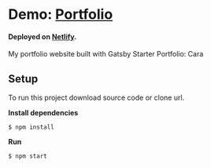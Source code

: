 Demo: [**Portfolio**](https://beatamaro-portfolio.netlify.app)
=================

#### Deployed on [Netlify](https://app.netlify.com).

My portfolio website built with Gatsby Starter Portfolio: Cara


## Setup
To run this project download source code or clone url.

**Install dependencies**
```
$ npm install
```
**Run**
```
$ npm start
```

